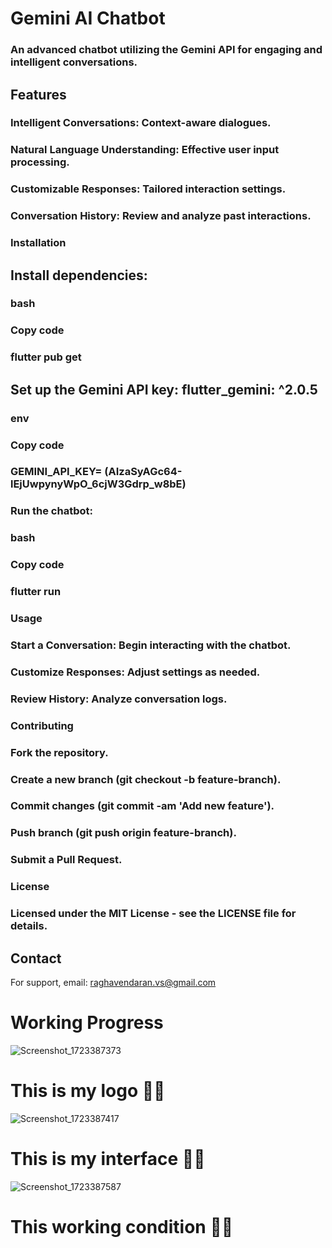 # Gemini AI Chatbot
### An advanced chatbot utilizing the Gemini API for engaging and intelligent conversations.

## Features
### Intelligent Conversations: Context-aware dialogues.
### Natural Language Understanding: Effective user input processing.
### Customizable Responses: Tailored interaction settings.
### Conversation History: Review and analyze past interactions.
### Installation
## Install dependencies:
### bash
### Copy code
### flutter pub get
## Set up the Gemini API key: flutter_gemini: ^2.0.5

### env
### Copy code
### GEMINI_API_KEY= **(AIzaSyAGc64-lEjUwpynyWpO_6cjW3Gdrp_w8bE)** 
### Run the chatbot:

### bash
### Copy code
### flutter run
### Usage
### Start a Conversation: Begin interacting with the chatbot.
### Customize Responses: Adjust settings as needed.
### Review History: Analyze conversation logs.
### Contributing
### Fork the repository.
### Create a new branch (git checkout -b feature-branch).
### Commit changes (git commit -am 'Add new feature').
### Push branch (git push origin feature-branch).
### Submit a Pull Request.
### License
### Licensed under the MIT License - see the LICENSE file for details.

## Contact
For support, email: raghavendaran.vs@gmail.com
# Working Progress
![Screenshot_1723387373](https://github.com/user-attachments/assets/e722727f-494c-4a53-9ae2-123cc30a99cf)
# This is my logo ☝🏻️
![Screenshot_1723387417](https://github.com/user-attachments/assets/9097df2d-78c9-49b8-a74d-13f92da48de2)
# This is my interface ☝🏻️
![Screenshot_1723387587](https://github.com/user-attachments/assets/0a2e8db7-f8e7-42cb-ae30-82ab24fb3220)
# This working condition ☝🏻️
